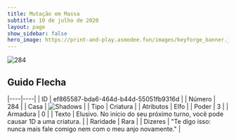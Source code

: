 ```yaml
---
title: Mutação em Massa
subtitle: 10 de julho de 2020
layout: page
show_sidebar: false
hero_image: https://print-and-play.asmodee.fun/images/keyforge_banner.jpg
---
```


![284](https://cdn.keyforgegame.com/media/card_front/pt/479_284_6PFF22FCR36W_pt.png)

## Guido Flecha

|----|----|
| ID | ef865587-bda6-464d-b44d-55051fb9316d |
| Número | 284 |
| Casa | ![Shadows](https://archonarcana.com/images/thumb/e/ee/Shadows.png/22px-Shadows.png "Sombras") |
| Tipo | Criatura |
| Atributos | Elfo |
| Poder | 3 |
| Armadura | 0 |
| Texto | Elusivo. No início do seu próximo turno,  você pode causar 1D a uma criatura. |
| Raridade | Rara |
| Dizeres | "Te digo isso: nunca mais fale comigo  nem com o meu anjo novamente." |
